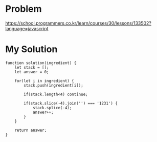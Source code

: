 # Problem
https://school.programmers.co.kr/learn/courses/30/lessons/133502?language=javascript

# My Solution 
```
function solution(ingredient) {
    let stack = [];
    let answer = 0;

    for(let i in ingredient) {
        stack.push(ingredient[i]);

        if(stack.length<4) continue;

        if(stack.slice(-4).join('') === '1231') {
            stack.splice(-4);
            answer++;
        }
    }

    return answer;
}
```
